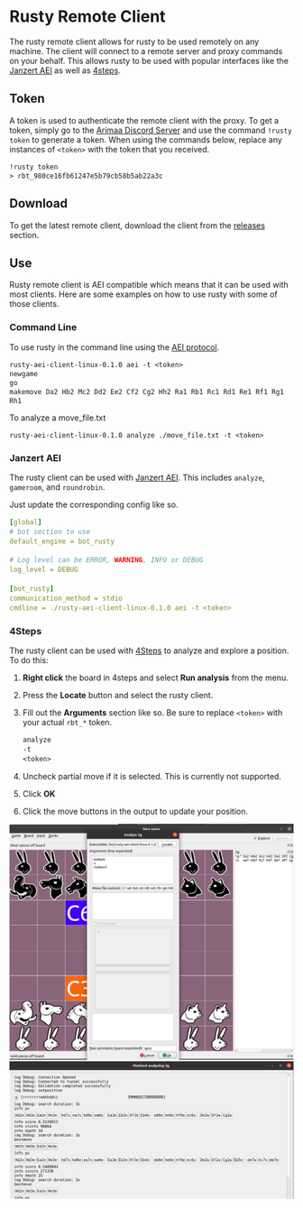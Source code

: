 # Rusty Remote Client

The rusty remote client allows for rusty to be used remotely on any machine. The client will connect to a remote server and proxy commands on your behalf. This allows rusty to be used with popular interfaces like the [Janzert AEI] as well as [4steps].

## Token

A token is used to authenticate the remote client with the proxy. To get a token, simply go to the [Arimaa Discord Server][Discord] and use the command `!rusty token` to generate a token. When using the commands below, replace any instances of `<token>` with the token that you received.

```shell
!rusty token
> rbt_980ce16fb61247e5b79cb58b5ab22a3c
```

## Download

To get the latest remote client, download the client from the [releases] section.

## Use

Rusty remote client is AEI compatible which means that it can be used with most clients. Here are some examples on how to use rusty with some of those clients.

### Command Line

To use rusty in the command line using the [AEI protocol].

```shell
rusty-aei-client-linux-0.1.0 aei -t <token>
newgame
go
makemove Da2 Hb2 Mc2 Dd2 Ee2 Cf2 Cg2 Hh2 Ra1 Rb1 Rc1 Rd1 Re1 Rf1 Rg1 Rh1
```

To analyze a move_file.txt

```shell
rusty-aei-client-linux-0.1.0 analyze ./move_file.txt -t <token>
```

### Janzert AEI

The rusty client can be used with [Janzert AEI]. This includes `analyze`, `gameroom`, and `roundrobin`.

Just update the corresponding config like so.

```yml
[global]
# bot section to use
default_engine = bot_rusty

# Log level can be ERROR, WARNING, INFO or DEBUG
log_level = DEBUG

[bot_rusty]
communication_method = stdio
cmdline = ./rusty-aei-client-linux-0.1.0 aei -t <token>
```

### 4Steps

The rusty client can be used with [4Steps] to analyze and explore a position. To do this:

1. **Right click** the board in 4steps and select **Run analysis** from the menu.
2. Press the **Locate** button and select the rusty client.
3. Fill out the **Arguments** section like so. Be sure to replace `<token>` with your actual `rbt_*` token.

    ```txt
    analyze
    -t
    <token>
    ```

4. Uncheck partial move if it is selected. This is currently not supported.
5. Click **OK**
6. Click the move buttons in the output to update your position.

![4Steps](4steps.png)
![4Steps Analyze](4steps-analyze.png)

[Janzert AEI]: <https://github.com/Janzert/AEI> "Janzert AEI"
[AEI Protocol]: <https://github.com/Janzert/AEI/blob/master/aei-protocol.txt> "AEI Protocol"
[4steps]: <https://github.com/TFiFiE/4steps> "4steps"
[discord]: <https://discord.com/invite/YCH3FSp> "Discord"
[releases]: </releases/latest> "Release"